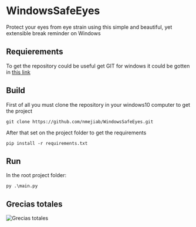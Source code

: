 # WindowsSafeEyes
Protect your eyes from eye strain using this simple and beautiful, yet extensible break reminder on Windows

## Requierements
To get the repository could be useful get GIT for windows it could be gotten in [this link](https://git-scm.com/downloads)


## Build
First of all you must clone the repository in your windows10 computer to get the project
```
git clone https://github.com/nmejiab/WindowsSafeEyes.git
```
After that set on the project folder to get the requirements
```
pip install -r requirements.txt
```
## Run
In the root project folder:
```
py .\main.py
```
## Grecias totales
![Grecias totales](https://www.diariodecultura.com.ar/wp-content/uploads/2022/09/werwerwe-1.png)
